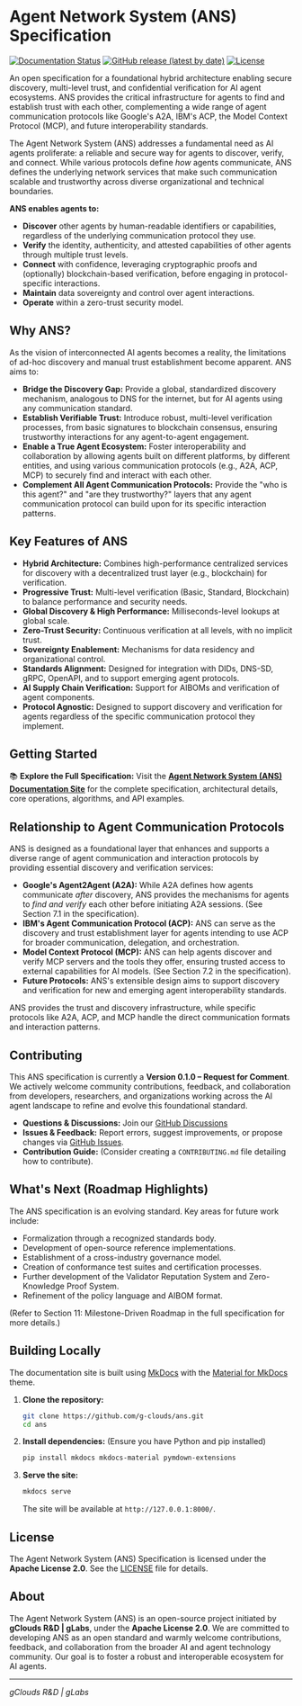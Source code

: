 # Agent Network System (ANS) Specification

[![Documentation Status](https://img.shields.io/website?url=https%3A%2F%2Fg-clouds.github.io%2Fans%2F&label=docs&style=flat-square)](https://g-clouds.github.io/ANS/)
[![GitHub release (latest by date)](https://img.shields.io/github/v/release/g-clouds/ans?style=flat-square)](https://github.com/g-clouds/ans/releases/latest)
[![License](https://img.shields.io/badge/License-Apache%202.0-blue.svg?style=flat-square)](https://opensource.org/licenses/Apache-2.0)

An open specification for a foundational hybrid architecture enabling secure discovery, multi-level trust, and confidential verification for AI agent ecosystems. ANS provides the critical infrastructure for agents to find and establish trust with each other, complementing a wide range of agent communication protocols like Google's A2A, IBM's ACP, the Model Context Protocol (MCP), and future interoperability standards.

The Agent Network System (ANS) addresses a fundamental need as AI agents proliferate: a reliable and secure way for agents to discover, verify, and connect. While various protocols define *how* agents communicate, ANS defines the underlying network services that make such communication scalable and trustworthy across diverse organizational and technical boundaries.

**ANS enables agents to:**

*   **Discover** other agents by human-readable identifiers or capabilities, regardless of the underlying communication protocol they use.
*   **Verify** the identity, authenticity, and attested capabilities of other agents through multiple trust levels.
*   **Connect** with confidence, leveraging cryptographic proofs and (optionally) blockchain-based verification, before engaging in protocol-specific interactions.
*   **Maintain** data sovereignty and control over agent interactions.
*   **Operate** within a zero-trust security model.

## Why ANS?

As the vision of interconnected AI agents becomes a reality, the limitations of ad-hoc discovery and manual trust establishment become apparent. ANS aims to:

*   **Bridge the Discovery Gap:** Provide a global, standardized discovery mechanism, analogous to DNS for the internet, but for AI agents using any communication standard.
*   **Establish Verifiable Trust:** Introduce robust, multi-level verification processes, from basic signatures to blockchain consensus, ensuring trustworthy interactions for any agent-to-agent engagement.
*   **Enable a True Agent Ecosystem:** Foster interoperability and collaboration by allowing agents built on different platforms, by different entities, and using various communication protocols (e.g., A2A, ACP, MCP) to securely find and interact with each other.
*   **Complement All Agent Communication Protocols:** Provide the "who is this agent?" and "are they trustworthy?" layers that any agent communication protocol can build upon for its specific interaction patterns.

## Key Features of ANS

*   **Hybrid Architecture:** Combines high-performance centralized services for discovery with a decentralized trust layer (e.g., blockchain) for verification.
*   **Progressive Trust:** Multi-level verification (Basic, Standard, Blockchain) to balance performance and security needs.
*   **Global Discovery & High Performance:** Milliseconds-level lookups at global scale.
*   **Zero-Trust Security:** Continuous verification at all levels, with no implicit trust.
*   **Sovereignty Enablement:** Mechanisms for data residency and organizational control.
*   **Standards Alignment:** Designed for integration with DIDs, DNS-SD, gRPC, OpenAPI, and to support emerging agent protocols.
*   **AI Supply Chain Verification:** Support for AIBOMs and verification of agent components.
*   **Protocol Agnostic:** Designed to support discovery and verification for agents regardless of the specific communication protocol they implement.

## Getting Started

📚 **Explore the Full Specification:** Visit the **[Agent Network System (ANS) Documentation Site](https://g-clouds.github.io/ANS/)** for the complete specification, architectural details, core operations, algorithms, and API examples.

## Relationship to Agent Communication Protocols

ANS is designed as a foundational layer that enhances and supports a diverse range of agent communication and interaction protocols by providing essential discovery and verification services:

*   **Google's Agent2Agent (A2A):** While A2A defines how agents communicate *after* discovery, ANS provides the mechanisms for agents to *find and verify* each other before initiating A2A sessions. (See Section 7.1 in the specification).
*   **IBM's Agent Communication Protocol (ACP):** ANS can serve as the discovery and trust establishment layer for agents intending to use ACP for broader communication, delegation, and orchestration.
*   **Model Context Protocol (MCP):** ANS can help agents discover and verify MCP servers and the tools they offer, ensuring trusted access to external capabilities for AI models. (See Section 7.2 in the specification).
*   **Future Protocols:** ANS's extensible design aims to support discovery and verification for new and emerging agent interoperability standards.

ANS provides the trust and discovery infrastructure, while specific protocols like A2A, ACP, and MCP handle the direct communication formats and interaction patterns.

## Contributing

This ANS specification is currently a **Version 0.1.0 – Request for Comment**. We actively welcome community contributions, feedback, and collaboration from developers, researchers, and organizations working across the AI agent landscape to refine and evolve this foundational standard.

*   **Questions & Discussions:** Join our [GitHub Discussions](https://github.com/g-clouds/ans/discussions)
*   **Issues & Feedback:** Report errors, suggest improvements, or propose changes via [GitHub Issues](https://github.com/g-clouds/ans/issues).
*   **Contribution Guide:** (Consider creating a `CONTRIBUTING.md` file detailing how to contribute).

## What's Next (Roadmap Highlights)

The ANS specification is an evolving standard. Key areas for future work include:

*   Formalization through a recognized standards body.
*   Development of open-source reference implementations.
*   Establishment of a cross-industry governance model.
*   Creation of conformance test suites and certification processes.
*   Further development of the Validator Reputation System and Zero-Knowledge Proof System.
*   Refinement of the policy language and AIBOM format.

(Refer to Section 11: Milestone-Driven Roadmap in the full specification for more details.)

## Building Locally

The documentation site is built using [MkDocs](https://www.mkdocs.org/) with the [Material for MkDocs](https://squidfunk.github.io/mkdocs-material/) theme.

1.  **Clone the repository:**
    ```bash
    git clone https://github.com/g-clouds/ans.git
    cd ans
    ```
2.  **Install dependencies:**
    (Ensure you have Python and pip installed)
    ```bash
    pip install mkdocs mkdocs-material pymdown-extensions
    ```
3.  **Serve the site:**
    ```bash
    mkdocs serve
    ```
    The site will be available at `http://127.0.0.1:8000/`.

## License

The Agent Network System (ANS) Specification is licensed under the **Apache License 2.0**. See the [LICENSE](LICENSE) file for details.

## About

The Agent Network System (ANS) is an open-source project initiated by **gClouds R&D | gLabs**, under the **Apache License 2.0**. We are committed to developing ANS as an open standard and warmly welcome contributions, feedback, and collaboration from the broader AI and agent technology community. Our goal is to foster a robust and interoperable ecosystem for AI agents.

---

*gClouds R&D | gLabs*